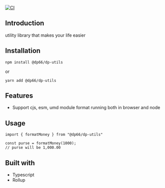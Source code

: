 [![CI](https://github.com/dongvng/utility/actions/workflows/ci.yml/badge.svg?branch=main)](https://github.com/dongvng/utility/actions/workflows/ci.yml)

## Introduction

utility library that makes your life easier

## Installation

```
npm install @dp66/dp-utils
```

or

```
yarn add @dp66/dp-utils
```

## Features

- Support cjs, esm, umd module format running both in browser and node

## Usage

```
import { formatMoney } from "@dp66/dp-utils"

const purse = formatMoney(1000);
// purse will be 1,000.00
```

## Built with

- Typescript
- Rollup
